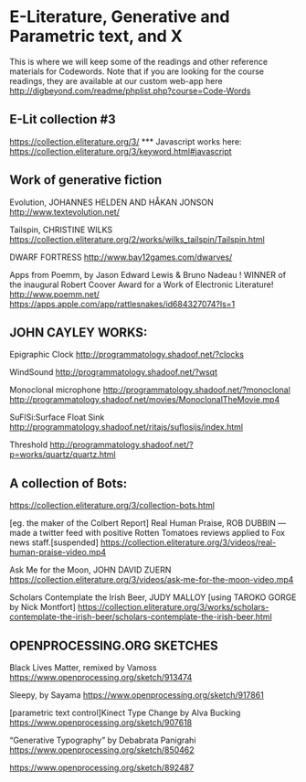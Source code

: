 # E-Literature, Generative and Parametric text, and X
This is where we will keep some of the readings and other reference materials for Codewords.
Note that if you are looking for the course readings, they are available at our custom web-app here
http://digbeyond.com/readme/phplist.php?course=Code-Words


## E-Lit collection #3
https://collection.eliterature.org/3/
*** Javascript works here: https://collection.eliterature.org/3/keyword.html#javascript

## Work of generative fiction 
Evolution, JOHANNES HELDEN AND HÅKAN JONSON
http://www.textevolution.net/

Tailspin, CHRISTINE WILKS
https://collection.eliterature.org/2/works/wilks_tailspin/Tailspin.html

DWARF FORTRESS
http://www.bay12games.com/dwarves/

Apps from Poemm, by Jason Edward Lewis & Bruno Nadeau
! WINNER of the inaugural Robert Coover Award for a Work of Electronic Literature! 
http://www.poemm.net/
https://apps.apple.com/app/rattlesnakes/id684327074?ls=1

## JOHN CAYLEY WORKS:
Epigraphic Clock
http://programmatology.shadoof.net/?clocks

WindSound
http://programmatology.shadoof.net/?wsqt

Monoclonal microphone
http://programmatology.shadoof.net/?monoclonal
http://programmatology.shadoof.net/movies/MonoclonalTheMovie.mp4

SuFlSi:Surface Float Sink
http://programmatology.shadoof.net/ritajs/suflosijs/index.html

Threshold
http://programmatology.shadoof.net/?p=works/quartz/quartz.html

## A collection of Bots:
https://collection.eliterature.org/3/collection-bots.html

[eg. the maker of the Colbert Report] Real Human Praise, ROB DUBBIN —made a twitter feed with positive Rotten Tomatoes reviews applied to Fox news staff.[suspended]
https://collection.eliterature.org/3/videos/real-human-praise-video.mp4

Ask Me for the Moon, JOHN DAVID ZUERN
https://collection.eliterature.org/3/videos/ask-me-for-the-moon-video.mp4

Scholars Contemplate the Irish Beer, JUDY MALLOY [using TAROKO GORGE by Nick Montfort]
https://collection.eliterature.org/3/works/scholars-contemplate-the-irish-beer/scholars-contemplate-the-irish-beer.html



## OPENPROCESSING.ORG SKETCHES
Black Lives Matter, remixed by Vamoss
https://www.openprocessing.org/sketch/913474

Sleepy, by Sayama
https://www.openprocessing.org/sketch/917861

[parametric text control]Kinect Type Change by Alva Bucking
https://www.openprocessing.org/sketch/907618

“Generative Typography” by Debabrata Panigrahi
https://www.openprocessing.org/sketch/850462

https://www.openprocessing.org/sketch/892487

